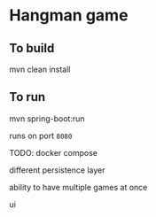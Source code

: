 # Hangman game

## To build
mvn clean install


## To run

mvn spring-boot:run

runs on port `8080`


TODO:
docker compose 

different persistence layer

ability to have multiple games at once

ui